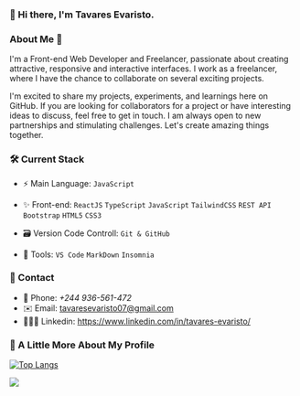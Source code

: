 ### 👋 Hi there, I'm Tavares Evaristo.

### About Me 🌟

I'm a Front-end Web Developer and Freelancer, passionate about creating attractive, responsive and interactive interfaces. 
I work as a freelancer, where I have the chance to collaborate on several exciting projects.

I'm excited to share my projects, experiments, and learnings here on GitHub. If you are looking for collaborators for a project or have interesting ideas to discuss, feel free to get in touch. I am always open to new partnerships and stimulating challenges. Let's create amazing things together.


 ### 🛠 Current Stack 

 - ⚡️ Main Language: `JavaScript`
   
 - ✨ Front-end: `ReactJS` `TypeScript` `JavaScript` `TailwindCSS` `REST API` `Bootstrap` `HTML5` `CSS3`

 - 🗃️ Version Code Controll: `Git & GitHub`
   
 - 🔨 Tools: `VS Code` `MarkDown` `Insomnia`

 ### 📱 Contact
 - 📱 Phone: *+244 936-561-472*
 - ✉️ Email: tavaresevaristo07@gmail.com
 - 👨🏼‍🦰 Linkedin: https://www.linkedin.com/in/tavares-evaristo/

 
   
### 🚀 A Little More About My Profile
   [![Top Langs](https://github-readme-stats.vercel.app/api/top-langs/?username=tavaresevaristo&layout=compact)](https://github.com/tavaresevaristo/github-readme-stats) 


  <picture>
<source 
  srcset="https://github-readme-stats.vercel.app/api?username=tavaresevaristo&show_icons=true&theme=dracula"
  media="(prefers-color-scheme: dark)"
/>
<source
  srcset="https://github-readme-stats.vercel.app/api?username=tavaresevaristo&show_icons=true"
  media="(prefers-color-scheme: light), (prefers-color-scheme: no-preference)"
/>
<img src="https://github-readme-stats.vercel.app/api?username=tavaresevaristo&show_icons=true" />
</picture>
